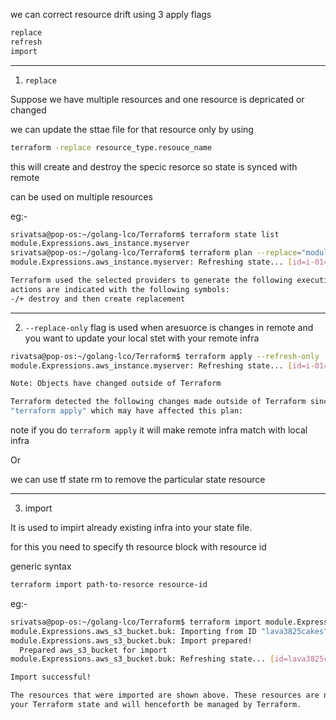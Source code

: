 we can correct resource drift using 3 apply flags

```sh
replace
refresh
import
```

---

1) ```replace```

Suppose we have multiple resources and one resource is depricated or changed

we can update the sttae file for that resource only by using 
```sh
terraform -replace resource_type.resouce_name
```
this will create and destroy the specic resorce so state is synced with remote

can be used on multiple resources 

eg:-

```sh
srivatsa@pop-os:~/golang-lco/Terraform$ terraform state list
module.Expressions.aws_instance.myserver
srivatsa@pop-os:~/golang-lco/Terraform$ terraform plan --replace="module.Expressions.aws_instance.myserver"
module.Expressions.aws_instance.myserver: Refreshing state... [id=i-014eace322bb21003]

Terraform used the selected providers to generate the following execution plan. Resource
actions are indicated with the following symbols:
-/+ destroy and then create replacement
```
---

2) ```--replace-only``` flag is used when aresuorce is changes in remote and you want to update your local stet with your remote infra

```sh
rivatsa@pop-os:~/golang-lco/Terraform$ terraform apply --refresh-only 
module.Expressions.aws_instance.myserver: Refreshing state... [id=i-014eace322bb21003]

Note: Objects have changed outside of Terraform

Terraform detected the following changes made outside of Terraform since the last
"terraform apply" which may have affected this plan:
```

note if you do ```terraform apply``` it will make remote infra match with local infra

Or 

we can use tf state rm to remove the particular state resource

---
3) import 


It is used to impirt already existing infra into your state file.

for this you need to specify th resource block with resource id

generic syntax
```sh
terraform import path-to-resorce resource-id
```

eg:-
```sh
srivatsa@pop-os:~/golang-lco/Terraform$ terraform import module.Expressions.aws_s3_bucket.buk lava3825cakes
module.Expressions.aws_s3_bucket.buk: Importing from ID "lava3825cakes"...
module.Expressions.aws_s3_bucket.buk: Import prepared!
  Prepared aws_s3_bucket for import
module.Expressions.aws_s3_bucket.buk: Refreshing state... [id=lava3825cakes]

Import successful!

The resources that were imported are shown above. These resources are now in
your Terraform state and will henceforth be managed by Terraform.
```

